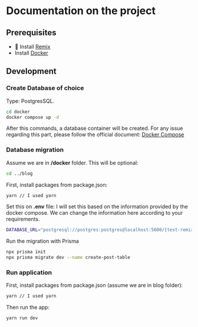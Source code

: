 # Documentation on the project

## Prerequisites
- 📖 Install [Remix](https://remix.run/docs)
- Install [Docker](https://www.docker.com/)

## Development

### Create Database of choice

Type: PostgresSQL.

```sh
cd docker
docker compose up -d
```

After this commands, a database container will be created.
For any issue regarding this part, please follow the official document: [Docker Compose](https://docs.docker.com/compose/)

### Database migration
Assume we are in **/docker** folder. This will be optional:
```sh
cd ../blog
```

First, install packages from package.json:

```sh
yarn // I used yarn
```

Set this on **.env** file:
I will set this based on the information provided by the docker compose. We can change the information here according to your requirements.
```sh
DATABASE_URL="postgresql://postgres:postgres@localhost:5600/{test-remix}"
```

Run the migration with Prisma
```sh
npx prisma init
npx prisma migrate dev --name create-post-table
```

### Run application
First, install packages from package.json (assume we are in blog folder):

```sh
yarn // I used yarn
```

Then run the app:
```sh
yarn run dev
```

